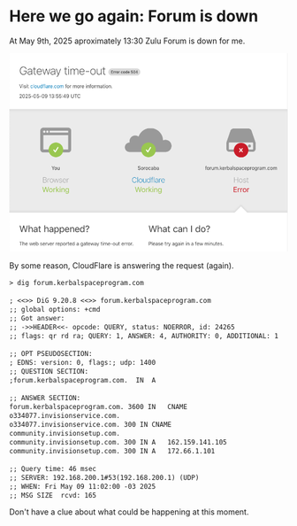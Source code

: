 # Here we go again: Forum is down

At May 9th, 2025 aproximately 13:30 Zulu Forum is down for me.

![Forum Is Down](./content/forum-is-down-again.png#FullWidth)

By some reason, CloudFlare is answering the request (again).

```
> dig forum.kerbalspaceprogram.com

; <<>> DiG 9.20.8 <<>> forum.kerbalspaceprogram.com
;; global options: +cmd
;; Got answer:
;; ->>HEADER<<- opcode: QUERY, status: NOERROR, id: 24265
;; flags: qr rd ra; QUERY: 1, ANSWER: 4, AUTHORITY: 0, ADDITIONAL: 1

;; OPT PSEUDOSECTION:
; EDNS: version: 0, flags:; udp: 1400
;; QUESTION SECTION:
;forum.kerbalspaceprogram.com.	IN	A

;; ANSWER SECTION:
forum.kerbalspaceprogram.com. 3600 IN	CNAME	o334077.invisionservice.com.
o334077.invisionservice.com. 300 IN	CNAME	community.invisionsetup.com.
community.invisionsetup.com. 300 IN	A	162.159.141.105
community.invisionsetup.com. 300 IN	A	172.66.1.101

;; Query time: 46 msec
;; SERVER: 192.168.200.1#53(192.168.200.1) (UDP)
;; WHEN: Fri May 09 11:02:00 -03 2025
;; MSG SIZE  rcvd: 165
```

Don't have a clue about what could be happening at this moment.
